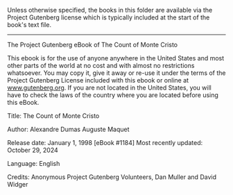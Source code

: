 Unless otherwise specified, the books in this folder are available
via the Project Gutenberg license which is typically included at the
start of the book's text file.

---
The Project Gutenberg eBook of The Count of Monte Cristo
    
This ebook is for the use of anyone anywhere in the United States and
most other parts of the world at no cost and with almost no restrictions
whatsoever. You may copy it, give it away or re-use it under the terms
of the Project Gutenberg License included with this ebook or online
at www.gutenberg.org. If you are not located in the United States,
you will have to check the laws of the country where you are located
before using this eBook.

Title: The Count of Monte Cristo

Author: Alexandre Dumas
        Auguste Maquet

Release date: January 1, 1998 [eBook #1184]
                Most recently updated: October 29, 2024

Language: English

Credits: Anonymous Project Gutenberg Volunteers, Dan Muller and David Widger
